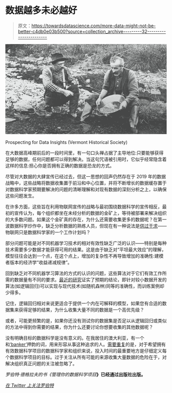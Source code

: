 # 数据越多未必越好

> 原文：<https://towardsdatascience.com/more-data-might-not-be-better-c4db0e03b500?source=collection_archive---------32----------------------->

![](img/f56bd8d4b9147d7c18516f2f8d32b485.png)

Prospecting for Data Insights (Vermont Historical Society)

在大数据高峰期前后的一段时间里，有一句口头禅占据了主导地位:只要能够获得足够的数据，任何问题都可以得到解决。当这句咒语被引用时，它似乎经常隐含着这样的信息:担心你是否拥有正确的数据是恐龙的方式。

尽管对大数据的大肆宣传已经过去，但这一思想的回声仍然存在于 2019 年的数据战略中，这些战略将数据收集置于前沿和中心位置，并将不断增长的数据缓存置于对数据科学家预期要解决的问题的清晰理解和对现有数据的深刻分析之上，以确保这些问题发生。

在许多方面，这些旨在利用物联网宣传的战略与最初围绕数据科学的宣传相反，最初的宣传认为，每个组织都坐在未经分析的数据的金矿上，等待被部署来解决组织的大多数问题。如果这个金矿真的存在，为什么还需要收集更多的数据呢？在第一波数据科学炒作中，缺乏分析数据的熟练人员，但现在有一种说法是[供过于求](http://veekaybee.github.io/2019/02/13/data-science-is-different/)——物联网只是数据科学家的一个工作计划吗？

部分问题可能是对不同机器学习技术的相对有效性缺乏广泛的认识——特别是每种技术需要多少数据才能获得可用的结果。这是由于缺乏对“平坦最大效应”的理解，模型往往会达到一个点，在这个点上，增加的复杂性不再导致增加的准确性:建模者版本的经济学“收益递减规律”。

回到缺乏对不同机器学习算法的方式的认识的问题，这些算法对于它们有效工作所需的数据量有不同的要求。[最近的研究](https://bmcmedresmethodol.biomedcentral.com/articles/10.1186/1471-2288-14-137)证实了预期的结论，即针对较小数据开发的算法(如逻辑回归)可以实现与现代技术(如随机森林)同等的准确性，而训练案例却少得多。

记住，逻辑回归相对来说更适合于提供一个内在可解释的模型，如果您有合适的数据集来获得足够的结果，为什么收集大量不同的数据是一个高优先级？

或者，可能更频繁的是，如果你还没有测试你的数据集是否足以从逻辑回归或类似的方法中得到你需要的结果，你为什么还要讨论你想要收集的其他数据呢？

没有明确目标的数据科学是没有意义的。在我居住的澳大利亚，有一个和[‘banker’](https://www.amazon.com.au/Wunch-Bankers-Hayne-royal-commission-ebook/dp/B07NNN85MW/ref=sr_1_1?crid=5WJ6O7UXHTSA&keywords=wunch+of+bankers&qid=1566193670&s=gateway&sprefix=wunch+of+ban%2Caps%2C295&sr=8-1)押韵的词，用来形容从事这种追求的人。[需要重复](/defining-a-data-science-problem-4cbf15a2a461)的是，对于希望拥有有效数据科学项目的数据科学家和组织来说，投入时间的最重要地方是仔细定义每个数据科学项目的目标。过于关注从所有可能的来源收集大量数据的危险在于，对解决组织真正问题的关注被忽略了。

*罗伯特·德格拉夫的书《管理你的数据科学项目*[](https://www.amazon.com/Managing-Your-Data-Science-Projects/dp/1484249062/ref=pd_rhf_ee_p_img_1?_encoding=UTF8&psc=1&refRID=4X4S14FQEBKHZSDYYMZY)**》已经通过出版社出版。**

*[*在 Twitter 上关注罗伯特*](https://twitter.com/RobertdeGraaf2)*
